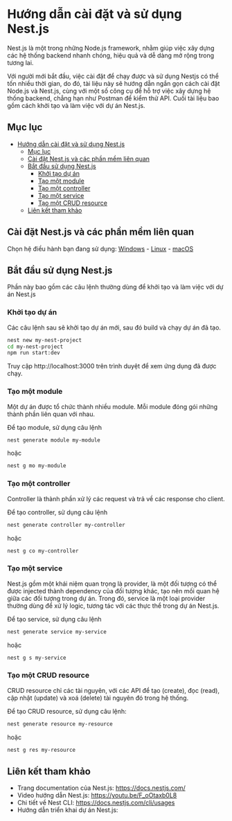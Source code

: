 # Hướng dẫn cài đặt và sử dụng Nest.js

Nest.js là một trong những Node.js framework, nhằm giúp việc xây dựng các hệ thống backend nhanh chóng, hiệu quả và dễ dàng mở rộng trong tương lai.

Với người mới bắt đầu, việc cài đặt để chạy được và sử dụng Nestjs có thể tốn nhiều thời gian, do đó, tài liệu này sẽ hướng dẫn ngắn gọn cách cài đặt Node.js và Nest.js, cùng với một số công cụ để hỗ trợ việc xây dựng hệ  thống backend, chẳng hạn như Postman để kiểm thử API. Cuối tài liệu bao gồm cách khởi tạo và làm việc với dự án Nest.js.

## Mục lục

- [Hướng dẫn cài đặt và sử dụng Nest.js](#hướng-dẫn-cài-đặt-và-sử-dụng-nestjs)
  - [Mục lục](#mục-lục)
  - [Cài đặt Nest.js và các phần mềm liên quan](#cài-đặt-nestjs-và-các-phần-mềm-liên-quan)
  - [Bắt đầu sử dụng Nest.js](#bắt-đầu-sử-dụng-nestjs)
    - [Khởi tạo dự án](#khởi-tạo-dự-án)
    - [Tạo một module](#tạo-một-module)
    - [Tạo một controller](#tạo-một-controller)
    - [Tạo một service](#tạo-một-service)
    - [Tạo một CRUD resource](#tạo-một-crud-resource)
  - [Liên kết tham khảo](#liên-kết-tham-khảo)


## Cài đặt Nest.js và các phần mềm liên quan

Chọn hệ điều hành bạn đang sử dụng: [Windows](os/Tutorial-Windows.md) - [Linux](os/Tutorial-Linux.md) - [macOS](os/Tutorial-macOS.md)

## Bắt đầu sử dụng Nest.js

Phần này bao gồm các câu lệnh thường dùng để khởi tạo và làm việc với dự án Nest.js

### Khởi tạo dự án

Các câu lệnh sau sẽ khởi tạo dự án mới, sau đó build và chạy dự án đã tạo.

```sh
nest new my-nest-project
cd my-nest-project
npm run start:dev
```

Truy cập http://localhost:3000 trên trình duyệt để xem ứng dụng đã được chạy.

### Tạo một module

Một dự án được tổ chức thành nhiều module. Mỗi module đóng gói những thành phần liên quan với nhau.

Để tạo module, sử dụng câu lệnh

```sh
nest generate module my-module
```

hoặc

```sh
nest g mo my-module
```

### Tạo một controller

Controller là thành phần xử lý các request và trả về các response cho client.

Để tạo controller, sử dụng câu lệnh

```sh
nest generate controller my-controller
```

hoặc

```sh
nest g co my-controller
```

### Tạo một service

Nest.js gồm một khái niệm quan trọng là provider, là một đối tượng có thể được injected thành dependency của đối tượng khác, tạo nên mối quan hệ giữa các đối tượng trong dự án. Trong đó, service là một loại provider thường dùng để xử lý logic, tương tác với các thực thể trong dự án Nest.js.

Để tạo service, sử dụng câu lệnh

```sh
nest generate service my-service
```

hoặc

```sh
nest g s my-service
```

### Tạo một CRUD resource

CRUD resource chỉ các tài nguyên, với các API để tạo (create), đọc (read), cập nhật (update) và xoá (delete) tài nguyên đó trong hệ thống.

Để tạo CRUD resource, sử dụng câu lệnh:

```sh
nest generate resource my-resource
```

hoặc

```sh
nest g res my-resource
```

## Liên kết tham khảo

- Trang documentation của Nest.js: https://docs.nestjs.com/
- Video hướng dẫn Nest.js: https://youtu.be/F_oOtaxb0L8
- Chi tiết về Nest CLI: https://docs.nestjs.com/cli/usages
- Hướng dẫn triển khai dự án Nest.js: 